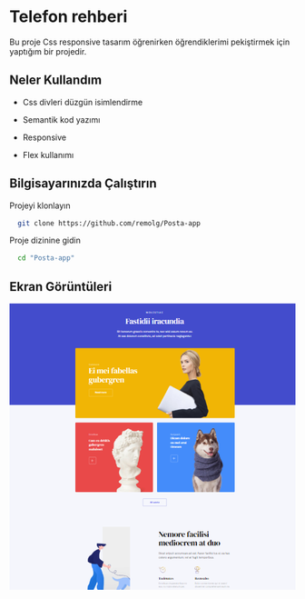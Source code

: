 
# Telefon rehberi 

Bu proje Css responsive tasarım öğrenirken öğrendiklerimi pekiştirmek için yaptığım bir projedir.
## Neler Kullandım

- Css divleri düzgün isimlendirme

- Semantik kod yazımı

- Responsive

- Flex kullanımı


  
## Bilgisayarınızda Çalıştırın

Projeyi klonlayın

```bash
  git clone https://github.com/remolg/Posta-app
```

Proje dizinine gidin

```bash
  cd "Posta-app"
```


  
## Ekran Görüntüleri

![Uygulama Ekran Görüntüsü](img/kopek.png)